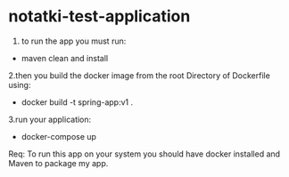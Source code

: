 # notatki-test-application

1. to run the app you must run:
- maven clean and install 
 
2.then you build the docker image from the root Directory of Dockerfile using:
- docker build -t spring-app:v1 .

3.run your application:
- docker-compose up

Req:
  To run this app on your system you should have docker installed
  and Maven to package my app.
